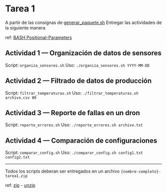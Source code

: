 # Tarea 1

A partir de las consignas de [generar_paquete.sh](./generar_paquete.sh)
Entregar las actividades de la siguiente manera

ref: [BASH Positional-Parameters](https://www.gnu.org/software/bash/manual/bash.html#Positional-Parameters)

## Actividad 1 — Organización de datos de sensores

Script: `organiza_sensores.sh`
Uso: `./organiza_sensores.sh YYYY-MM-DD`

## Actividad 2 — Filtrado de datos de producción

Script: `filtrar_temperaturas.sh`
Uso: `./filtrar_temperaturas.sh archivo.csv 80`

## Actividad 3 — Reporte de fallas en un dron

Script: `reporte_errores.sh`
Uso: `./reporte_errores.sh archivo.txt`

## Actividad 4 — Comparación de configuraciones

Script: `comparar_config.sh`
Uso: `./comparar_config.sh config1.txt config2.txt`

-----

Todos los scripts deberan ser entregados en un archivo `{nombre-completo}-tarea1.zip`

ref: [zip](https://labex.io/tutorials/linux-linux-zip-command-with-practical-examples-423021?_gl=1*1nnj47v*_gcl_au*MTEzMzE4MDgzNC4xNzU1NDg4MjY3*_ga*NDYzMjI4MDYwLjE3NTU0ODgyMzA.*_ga_ZFCX52ZJTZ*czE3NTU2MDY4MjgkbzIkZzEkdDE3NTU2MTA0ODYkajYwJGwwJGgw) - 
[unzip](https://labex.io/tutorials/linux-linux-unzip-command-with-practical-examples-422981?_gl=1*zhwhnj*_gcl_au*MTEzMzE4MDgzNC4xNzU1NDg4MjY3*_ga*NDYzMjI4MDYwLjE3NTU0ODgyMzA.*_ga_ZFCX52ZJTZ*czE3NTU2MDY4MjgkbzIkZzEkdDE3NTU2MTA1MDgkajM4JGwwJGgw)
